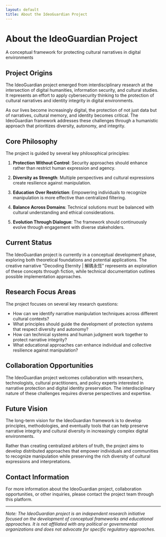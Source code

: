 ```yaml
---
layout: default
title: About the IdeoGuardian Project
---
```


<div class="page-header">
    <h1>About the IdeoGuardian Project</h1>
    <p class="lead">A conceptual framework for protecting cultural narratives in digital environments</p>
</div>

## Project Origins

The IdeoGuardian project emerged from interdisciplinary research at the intersection of digital humanities, information security, and cultural studies. It represents an effort to apply cybersecurity thinking to the protection of cultural narratives and identity integrity in digital environments.

As our lives become increasingly digital, the protection of not just data but of narratives, cultural memory, and identity becomes critical. The IdeoGuardian framework addresses these challenges through a humanistic approach that prioritizes diversity, autonomy, and integrity.

## Core Philosophy

The project is guided by several key philosophical principles:

1. **Protection Without Control**: Security approaches should enhance rather than restrict human expression and agency.

2. **Diversity as Strength**: Multiple perspectives and cultural expressions create resilience against manipulation.

3. **Education Over Restriction**: Empowering individuals to recognize manipulation is more effective than centralized filtering.

4. **Balance Across Domains**: Technical solutions must be balanced with cultural understanding and ethical considerations.

5. **Evolution Through Dialogue**: The framework should continuously evolve through engagement with diverse stakeholders.

## Current Status

The IdeoGuardian project is currently in a conceptual development phase, exploring both theoretical foundations and potential applications. The creative narrative "Decoding Eternity | 解碼永恆" represents an exploration of these concepts through fiction, while technical documentation outlines possible implementation approaches.

## Research Focus Areas

The project focuses on several key research questions:

- How can we identify narrative manipulation techniques across different cultural contexts?
- What principles should guide the development of protection systems that respect diversity and autonomy?
- How can technical systems and human judgment work together to protect narrative integrity?
- What educational approaches can enhance individual and collective resilience against manipulation?

## Collaboration Opportunities

The IdeoGuardian project welcomes collaboration with researchers, technologists, cultural practitioners, and policy experts interested in narrative protection and digital identity preservation. The interdisciplinary nature of these challenges requires diverse perspectives and expertise.

## Future Vision

The long-term vision for the IdeoGuardian framework is to develop principles, methodologies, and eventually tools that can help preserve narrative integrity and cultural diversity in increasingly complex digital environments.

Rather than creating centralized arbiters of truth, the project aims to develop distributed approaches that empower individuals and communities to recognize manipulation while preserving the rich diversity of cultural expressions and interpretations.

## Contact Information

For more information about the IdeoGuardian project, collaboration opportunities, or other inquiries, please contact the project team through this platform.

---

*Note: The IdeoGuardian project is an independent research initiative focused on the development of conceptual frameworks and educational approaches. It is not affiliated with any political or governmental organizations and does not advocate for specific regulatory approaches.*